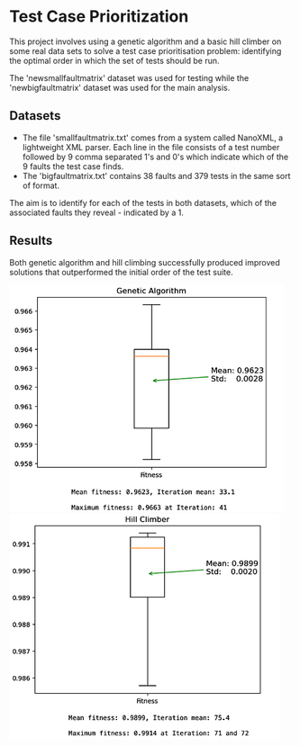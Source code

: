 # Test Case Prioritization

This project involves using a genetic algorithm and a basic hill climber on some real data sets to solve a test case prioritisation problem: identifying the optimal order in which the set of tests should be run.

The 'newsmallfaultmatrix' dataset was used for testing while the 'newbigfaultmatrix' dataset was used for the main analysis.

## Datasets

- The file 'smallfaultmatrix.txt' comes from a system called NanoXML, a lightweight XML parser. Each line in the file consists of a test number followed by 9 comma separated 1's and 0's which indicate which of the 9 faults the test case finds.
- The 'bigfaultmatrix.txt' contains 38 faults and 379 tests in the same sort of format.

The aim is to identify for each of the tests in both datasets, which of the associated faults they reveal - indicated by a 1.

## Results

Both genetic algorithm and hill climbing successfully produced improved solutions that outperformed the initial order of the test suite.

![GA Result graph](./img/img1.png) ![Hill-Climbing Result graph](./img/img2.png)
